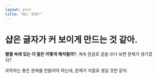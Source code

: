```yaml
---
layout: post
title: "Hi! 안녕!"
---
```


# 샵은 글자가 커 보이게 만드는 것 같아.

**별별 속에 있는 이 말은 어떻게 해석될까?**,
계속 한글로 글을 쓰다 보면 문제가 생기겠지?

과학자는 좋은 문제를 만들어야 하는데, 문제가 저절로 생길 것만 같아.